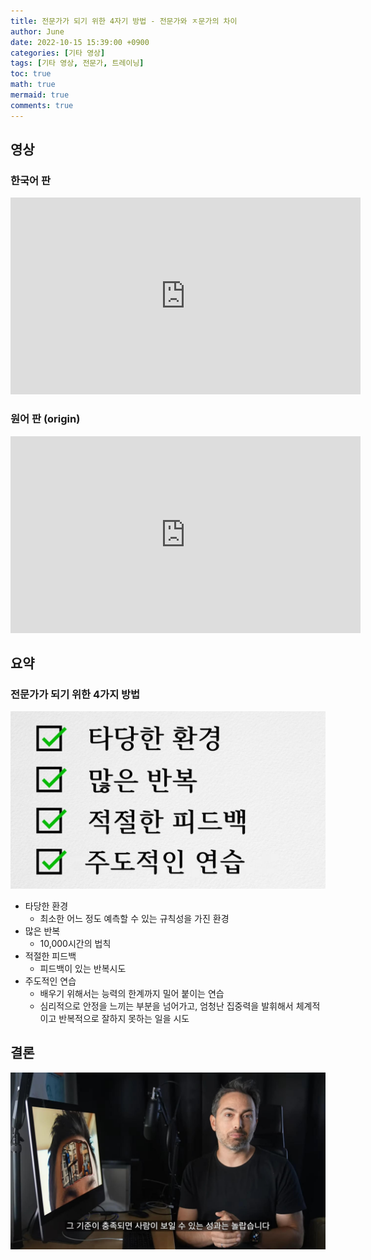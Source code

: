 ```yaml
---
title: 전문가가 되기 위한 4자기 방법 - 전문가와 ㅈ문가의 차이
author: June
date: 2022-10-15 15:39:00 +0900
categories: [기타 영상]
tags: [기타 영상, 전문가, 트레이닝]
toc: true
math: true
mermaid: true
comments: true
---
```


## 영상

### 한국어 판

<iframe width="560" height="315" src="https://www.youtube-nocookie.com/embed/yiG0nOK7woU" title="YouTube video player" frameborder="0" allow="accelerometer; autoplay; clipboard-write; encrypted-media; gyroscope; picture-in-picture" allowfullscreen></iframe>

### 원어 판 (origin)

<iframe width="560" height="315" src="https://www.youtube-nocookie.com/embed/5eW6Eagr9XA" title="YouTube video player" frameborder="0" allow="accelerometer; autoplay; clipboard-write; encrypted-media; gyroscope; picture-in-picture" allowfullscreen></iframe>

## 요약

### 전문가가 되기 위한 4가지 방법

![전문가가 되기 위한 4가지 방법](/posts/etc-videos/the-4-things-it-takes-to-be-an-expert-01.jpg)

- 타당한 환경
  - 최소한 어느 정도 예측할 수 있는 규칙성을 가진 환경
- 많은 반복
  - 10,000시간의 법칙
- 적절한 피드백
  - 피드백이 있는 반복시도
- 주도적인 연습
  - 배우기 위해서는 능력의 한계까지 밀어 붙이는 연습
  - 심리적으로 안정을 느끼는 부분을 넘어가고, 엄청난 집중력을 발휘해서 체계적이고 반복적으로 잘하지 못하는 일을 시도

## 결론

![결론](/posts/etc-videos/the-4-things-it-takes-to-be-an-expert-02.jpg)
